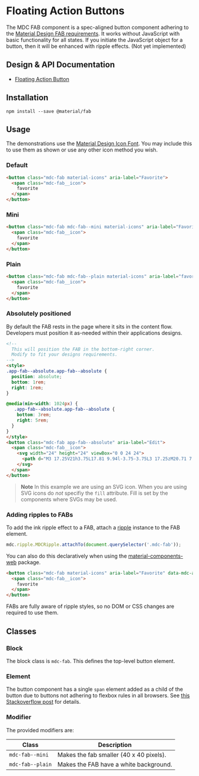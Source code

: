 <!--docs:
title: "Floating Action Buttons"
layout: detail
section: components
iconId: button
-->

# Floating Action Buttons

The MDC FAB component is a spec-aligned button component adhering to the
[Material Design FAB requirements](https://material.io/guidelines/components/buttons-floating-action-button.html).
It works without JavaScript with basic functionality for all states.
If you initiate the JavaScript object for a button, then it will be enhanced with ripple effects. (Not yet implemented)

## Design & API Documentation

<ul class="icon-list">
  <li class="icon-list-item icon-list-item--spec">
    <a href="https://material.io/guidelines/components/buttons-floating-action-button.html">Floating Action Button</a>
  </li>
</ul>

## Installation

```
npm install --save @material/fab
```

## Usage

The demonstrations use the [Material Design Icon Font](https://design.google.com/icons/).
You may include this to use them as shown or use any other icon method you wish.

### Default

```html
<button class="mdc-fab material-icons" aria-label="Favorite">
  <span class="mdc-fab__icon">
    favorite
  </span>
</button>
```

### Mini

```html
<button class="mdc-fab mdc-fab--mini material-icons" aria-label="Favorite">
  <span class="mdc-fab__icon">
    favorite
  </span>
</button>
```

### Plain

```html
<button class="mdc-fab mdc-fab--plain material-icons" aria-label="favorite">
  <span class="mdc-fab__icon">
    favorite
  </span>
</button>
```

### Absolutely positioned

By default the FAB rests in the page where it sits in the content flow.
Developers must position it as-needed within their applications designs.

```html
<!--
  This will position the FAB in the bottom-right corner.
  Modify to fit your designs requirements.
-->
<style>
.app-fab--absolute.app-fab--absolute {
  position: absolute;
  bottom: 1rem;
  right: 1rem;
}

@media(min-width: 1024px) {
   .app-fab--absolute.app-fab--absolute {
    bottom: 3rem;
    right: 5rem;
  }
}
</style>
<button class="mdc-fab app-fab--absolute" aria-label="Edit">
  <span class="mdc-fab__icon">
    <svg width="24" height="24" viewBox="0 0 24 24">
      <path d="M3 17.25V21h3.75L17.81 9.94l-3.75-3.75L3 17.25zM20.71 7.04c.39-.39.39-1.02 0-1.41l-2.34-2.34c-.39-.39-1.02-.39-1.41 0l-1.83 1.83 3.75 3.75 1.83-1.83z"/>
    </svg>
  </span>
</button>
```

> **Note** In this example we are using an SVG icon. When you are using SVG icons do _not_ specifiy the `fill` attribute. Fill is set by the components where SVGs may be used.

### Adding ripples to FABs

To add the ink ripple effect to a FAB, attach a [ripple](../packages/mdc-ripple) instance to the
FAB element.

```js
mdc.ripple.MDCRipple.attachTo(document.querySelector('.mdc-fab'));
```

You can also do this declaratively when using the [material-components-web](../packages/material-components-web) package.

```html
<button class="mdc-fab material-icons" aria-label="Favorite" data-mdc-auto-init="MDCRipple">
  <span class="mdc-fab__icon">
    favorite
  </span>
</button>
```

FABs are fully aware of ripple styles, so no DOM or CSS changes are required to use them.

## Classes

### Block

The block class is `mdc-fab`. This defines the top-level button element.

### Element
The button component has a single `span` element added as a child of the button due to buttons not adhering to flexbox rules
in all browsers. See [this Stackoverflow post](http://stackoverflow.com/posts/35466231/revisions) for details.

### Modifier

The provided modifiers are:

| Class             | Description                             |
| ------------------| --------------------------------------- |
| `mdc-fab--mini`   | Makes the fab smaller (40 x 40 pixels). |
| `mdc-fab--plain`  | Makes the FAB have a white background.  |

